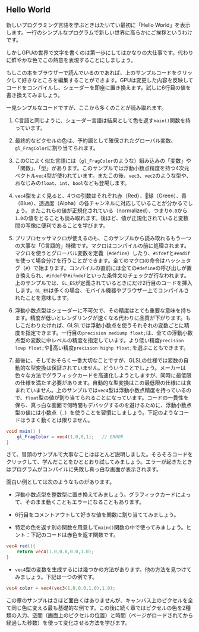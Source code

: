 ## Hello World

新しいプログラミング言語を学ぶときはたいてい最初に「Hello World」を表示します。一行のシンプルなプログラムで新しい世界に高らかにご挨拶というわけです。

しかしGPUの世界で文字を書くのは第一歩にしてはかなりの大仕事です。代わりに鮮やかな色でこの熱意を表現することにしましょう。

<div class="codeAndCanvas" data="hello_world.frag"></div>

もしこの本をブラウザーで読んでいるのであれば、上のサンプルコードをクリックして好きなところを編集することができます。GPUは変更した内容を反映してコードをコンパイルし、シェーダーを即座に置き換えます。試しに6行目の値を書き換えてみましょう。

一見シンプルなコードですが、ここから多くのことが読み取れます。

1. C言語と同じように、シェーダー言語は結果として色を返す```main()```関数を持っています。

2. 最終的なピクセルの色は、予約語として確保されたグローバル変数、```gl_FragColor```に割り当てられます。

3. このCによく似た言語には（```gl_FragColor```のような）組み込みの「変数」や「関数」、「型」があります。このサンプルでは浮動小数点精度を持つ4次元ベクトル```vec4```型が使われています。またこの後、```vec3```、```vec2```のような型や、おなじみの```float```、```int```、```bool```なども登場します。

4. ```vec4```型をよく見ると、4つの引数はそれぞれ赤（Red）、緑（Green）、青（Blue）、透過度（Alpha）の各チャンネルに対応していることが分かるでしょう。またこれらの値が正規化されている（normalized）、つまり```0.0```から```1.0```の値をとることも読み取れます。後ほど、値が正規化されていると変数間の写像に便利であることを学びます。

5. プリプロセッサマクロが使えるのも、このサンプルから読み取れるもう一つの大事な「C言語的」特徴です。マクロはコンパイルの前に処理されます。マクロを使うとグローバル変数を定義（```#define```）したり、```#ifdef```と```#endif```を使って場合分けを行うことができます。全てのマクロの命令はハッシュタグ（```#```）で始まります。コンパイルの直前には全ての```#define```の呼び出しが置き換えられ、```#ifdef```や```#ifndef```といった条件文のチェックが行なわれます。上のサンプルでは、```GL_ES```が定義されているときにだけ2行目のコードを挿入します。```GL_ES```は多くの場合、モバイル機器やブラウザー上でコンパイルされたことを意味します。

6. 浮動小数点型はシェーダーに不可欠で、その精度はとても重要な意味を持ちます。精度が低いとレンダリングが速くなる代わりに品質が下がります。もしこだわりたければ、GLSLでは浮動小数点を使うそれぞれの変数ごとに精度を指定できます。一行目の```precision mediump float;```は、全ての浮動小数点型の変数に中レベルの精度を指定しています。より低い精度```precision lowp float;```や高い精度```precision highp float;```を選ぶこともできます。

7. 最後に、そしておそらく一番大切なことですが、GLSLの仕様では変数の自動的な型変換は保証されていません。どういうことでしょう。メーカーは色々な方法でグラフィックカードを高速化しようとしますが、同時に最低限の仕様を満たす必要があります。自動的な型変換はこの最低限の仕様には含まれていません。上のサンプルでは```vec4```型は浮動小数点精度を持っているので、```float```型の値が割り当てられることになっています。コードの一貫性を保ち、真っ白な画面で何時間もデバッグするのを避けるために、浮動小数点型の値には小数点（```.```）を使うことを習慣にしましょう。下記のようなコードはうまく動くとは限りません。

```glsl
void main() {
	gl_FragColor = vec4(1,0,0,1);	// ERROR
}
```

さて、冒頭のサンプルで大事なことはほとんど説明しました。そろそろコードをクリックして、学んだことをひととおり試してみましょう。エラーが起きたときはプログラムがコンパイルに失敗し真っ白な画面が表示されます。

面白い例としては次のようなものがあります。

* 浮動小数点型を整数型に置き換えてみましょう。グラフィックカードによって、そのまま動くこともエラーになることもあります。

* 6行目をコメントアウトして好きな値を関数に割り当ててみましょう。

* 特定の色を返す別の関数を用意して```main()```関数の中で使ってみましょう。ヒント：下記のコードは赤色を返す関数です。

```glsl
vec4 red(){
    return vec4(1.0,0.0,0.0,1.0);
}
```

* ```vec4```型の変数を生成するには幾つかの方法があります。他の方法を見つけてみましょう。下記は一つの例です。

```glsl
vec4 color = vec4(vec3(1.0,0.0,1.0),1.0);
```

この章のサンプルはさほど面白くはありませんが、キャンバス上のピクセルを全て同じ色に変える最も基礎的な例です。この後に続く章ではピクセルの色を2種類の入力、空間（画面上のピクセルの位置）と時間（ページがロードされてから経過した秒数）を使って変化させる方法を学びます。
